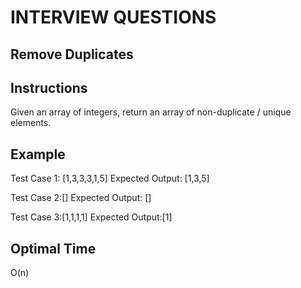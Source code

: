 # INTERVIEW QUESTIONS

## Remove Duplicates

## Instructions
Given an array of integers, return an array of non-duplicate / unique elements. 

## Example
Test Case 1: [1,3,3,3,1,5]
Expected Output: [1,3,5]

Test Case 2:[]
Expected Output: []

Test Case 3:[1,1,1,1]
Expected Output:[1]

## Optimal Time
O(n)

<!-- I want to remove repeating integers from the input array.

    I will create an empty array variable for uniqie integers
        
        I will interate through the given array with a FOR loop.
        
        If there is  a unique variable then i will put it in the new array
    Create IF statement that compares the index, if not = to index+1 then push to empty array

    If there is a repeated variable I will remove it from the array -->
<script>
function removeDup (array1){
    var uniqueArray = [];
    for(var i= 0; i< array1.length; i++){
        if (uniqueArray.indexOf(arr[i]) === -1){
            uniqueArray.push(array1[i])

        }
    }
return uniqueArray()
}